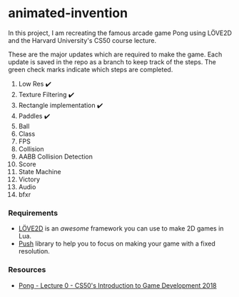 # animated-invention
In this project, I am recreating the famous arcade game Pong using LÖVE2D and the Harvard University's CS50 course lecture. 

These are the major updates which are required to make the game. Each update is saved in the repo as a branch to keep track of the steps. The green check marks indicate which steps are completed. 
01. Low Res :heavy_check_mark:
02. Texture Filtering :heavy_check_mark:
03. Rectangle implementation :heavy_check_mark:
04. Paddles :heavy_check_mark:
05. Ball 
06. Class
07. FPS
08. Collision
09. AABB Collision Detection
10. Score
11. State Machine
12. Victory
13. Audio
14. bfxr
### Requirements
- [LÖVE2D](https://love2d.org/) is an *awesome* framework you can use to make 2D games in Lua.
- [Push](https://github.com/Ulydev/push) library to help you to focus on making your game with a fixed resolution. 

### Resources
- [Pong - Lecture 0 - CS50's Introduction to Game Development 2018](https://www.youtube.com/watch?v=GfwpRU0cT10&t=1569s)



